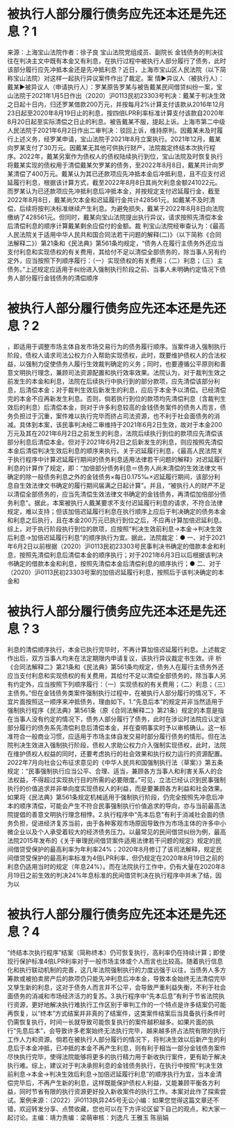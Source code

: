 # 被执行人部分履行债务应先还本还是先还息？1

来源：上海宝山法院作者：徐子良 宝山法院党组成员、副院长 金钱债务的判决往往在判决主文中既有本金又有利息，在执行过程中被执行人部分履行了债务，此时该部分履行应先冲抵本金还是先冲抵利息？近日，上海市宝山区人民法院（以下简称宝山法院）对这样一起执行异议案件作出了裁定。案 情▶异议人（被执行人）：戴某▶被异议人（申请执行人）：罗某原告罗某与被告戴某民间借贷纠纷一案，宝山法院于2021年1月5日作出（2020）沪0113民初23303号判决：戴某于判决生效之日起十日内，归还罗某借款200万元，并按每月2%计算支付该款从2016年12月23日起至2020年8月19日止的利息，按四倍LPR利率标准计算支付该款自2020年8月20日起至实际清偿之日止的利息。被告戴某不服，提起上诉。上海市第二中级人民法院于2021年6月2日作出二审判决：驳回上诉，维持原判。因戴某未及时履行上述义务，经罗某申请，宝山法院于2021年8月立案执行。2021年12月，戴某向罗某支付了30万元。因戴某无其他可供执行财产，法院裁定终结本次执行程序。2022年，戴某另案作为债权人的债权陆续执行到位，宝山法院及时恢复执行将戴某实现的债权用于清偿戴某欠罗某的债务，至2022年8月8日，戴某共计向罗某清偿了400万元。戴某认为其已还款项应先冲抵本金后冲抵利息，且不应支付迟延履行利息，根据该计算方式，截至2022年8月8日其尚欠利息金额241022元。而罗某认为已还款项应先冲抵利息后冲抵本金，并按规定支付迟延履行金，截至2022年8月8日，戴某尚欠本金和迟延履行金共计428561元，如戴某不及时清偿，后续将按判决标准继续产生利息。为避免损失，戴某于2022年8月8日向法院缴纳了428561元。但同时，戴某向宝山法院提出执行异议，请求按照先清偿本金后清偿利息的顺序计算戴某剩余应偿付的金额。裁 判宝山法院经审查认为：《最高人民法院关于适用中华人民共和国合同法若干问题的解释(二)》（以下简称《合同法解释二》）第21条和《民法典》第561条均规定，“债务人在履行主债务外还应当支付利息和实现债权的有关费用，其给付不足以清偿全部债务的，除当事人另有约定外，应当按照下列顺序履行：（一）实现债权的有关费用；（二）利息；（三）主债务。”上述规定应适用于纠纷进入强制执行阶段之前、当事人未明确约定情况下债务人部分履行金钱债务的清偿顺序

# 被执行人部分履行债务应先还本还是先还息？2

，即适用于调整市场主体自发市场交易行为的债务履行顺序。当案件进入强制执行阶段，债权人请求司法公权力介入帮助实现债权，此时，既要维护债权人的合法权益，以强制力促使债务人履行生效裁判确定的义务；同时，也要遵循公平原则和善意文明执行理念，兼顾司法资源配置和执行效率效果。法院认为，对于裁判生效之前发生的本金和利息，法院在后续执行中执行到的部分款项，应先清偿该部分利息，后清偿本金；对于裁判生效后新发生的利息，应后于本金予以清偿。已经清偿完的本金不应再新发生利息。否则，倘若执行到位的款项均先清偿利息（含裁判生效后的利息）后清偿本金，则对于许多利息较高的金钱债务案件的债务人而言，债务负担过于沉重，案件难以执行完毕而挤占司法资源，也不利于社会面债务的消减。具体到本案，该民事判决经二审维持于2021年6月2日生效，故对于本金200万元及其在2021年6月2日之前发生的利息，法院后续执行到位的款项应先清偿该部分利息后清偿本金。但对于2021年6月2日之后新发生的利息，则应按照先清偿本金后清偿判决生效后利息的顺序来执行。关于迟延履行利息，《最高人民法院关于执行程序中计算迟延履行期间的债务利息适用法律若干问题的解释》对迟延履行利息的计算作了规定，即：“加倍部分债务利息＝债务人尚未清偿的生效法律文书确定的除一般债务利息之外的金钱债务×每日0.175‰×迟延履行期间，该部分利息自生效法律文书确定的履行期间届满之日起计算”。并且，“被执行人的财产不足以清偿全部债务的，应当先清偿生效法律文书确定的金钱债务，再清偿加倍部分债务利息”。据此，本案被执行人戴某要求不支付迟延履行利息的请求，不符合法律规定，难以支持；但该加倍迟延履行利息在执行顺序上应后于判决确定的债务本金和利息之后执行，且在本金200万元已执行到位之后，不应再计算加倍迟延利息。综上，对于执行阶段执行到位的款项，应按照“判决生效前利息→本金→判决生效后利息→加倍迟延履行利息”的顺序执行为宜。据此，法院裁定：● 一、对于2021年6月2日以前根据（2020）沪0113民初23303号民事判决书确定的借款本金和利息，按照先清偿利息后清偿本金的顺序执行；对于2021年6月3日以后根据该判决书确定的借款本金和利息，按照先清偿本金后清偿利息的顺序执行；●  二、对于（2020）沪0113民初23303号案的加倍迟延履行利息，按照后于该判决确定的本金和

# 被执行人部分履行债务应先还本还是先还息？3

利息的清偿顺序执行，本金已执行完毕时，不再计算加倍迟延履行利息。上述裁定作出后，双方当事人均未在法定期限内申请复议，该执行异议裁定书生效。评 析《合同法解释二》第21条和《民法典》第561条均规定，债务人在履行主债务外还应当支付利息和实现债权的有关费用，其给付不足以清偿全部债务的，除当事人另有约定外，应当按照下列顺序履行：（一）实现债权的有关费用；（二）利息；（三）主债务。”但在金钱债务类案件强制执行过程中，在被执行人部分履行的情况下，不宜片面按照这一顺序来冲抵债务，理由如下。1.“先息后本”的规定并非当然适用于强制执行程序《民法典》第561条（原《合同法解释二》第21条）规定的本意是指在当事人没有约定的情况下，债务人部分履行了债务，此时在涉讼时法院应认定该部分履行的债务系先清偿利息后清偿本金，并在查明事实时予以审核确认。这一标准符合一般商业习惯，应适用于市场主体自发交易时部分履行债务的情形。但在法院判决生效进入强制执行阶段，债权人求助公权力介入强制实现债权，此时，法院在维护债权人权益的同时，还要考虑执行的社会效果和执行权力运行的资源配置。2022年7月向社会公布征求意见的《中华人民共和国强制执行法（草案）》第五条规定：“民事强制执行应当公平、合理、适当，兼顾各方当事人和利害关系人的合法权益，不得超过实现执行目的所需的必要限度。”可见，立法已经认识到民事强制执行的价值追求并非单向度实现债权人的利益，而是要兼顾各方利益和社会效果。如果将《民法典》第561条规定机械适用于强制执行阶段，仍完全按照先冲息后冲本的顺序清偿，可能会产生不符合民事强制执行价值追求的导向，亦与当前最高法院提倡的善意文明执行理念相悖。2.执行程序中“先本后息”有利于消减社会面的债务负担，促进经济复苏当前，由于各种客观市场原因导致作为市场主体的许多中小微企业以及个人承受着较大的经济债务压力。以最常见的民间借贷纠纷为例，最高法院2015年发布的《关于审理民间借贷案件适用法律若干问题的规定》规定的民间借贷受保护的最高利率为年利率24%；2020年8月修订了该司法解释，规定民间借贷受保护的最高利率标准为4倍LPR利率，但仍规定在2020年8月19日之前的利息仍适用当时的规定（年息24%）。而在法院执行工作中，仍有大量在2020年8月19日之前生效的判决24%年息标准的民间借贷判决在执行程序中并未了结，因为以

# 被执行人部分履行债务应先还本还是先还息？4

“终结本次执行程序”结案（简称终本）仍可恢复执行，高利率仍在持续计算；即使现行保护标准4倍LPR利率对于一般市场主体或个人而言也比较高。随着执行信息化和执行联动机制的完善，这几年法院强制执行的力度远强于以往，当债务人多方筹款或被拍卖房产后的款项仍只能先冲利息后冲本金，导致本金始终无法清偿完毕又孳生新的利息，这对于债务人而言并不公平，会导致严重利益失衡，不利于社会面债务的消减和市场经济活力的复苏。3.执行程序中“先本后息”有利于节省法院执行资源，更好地解决执行难执行工作区别于审判工作的一个特点是许多结案仍可能再恢复，以“终本”方式结案并非真的了结案件，这类案件结案后当具备执行条件时仍需恢复执行，时间一长就导致可能恢复执行的案件越积越多。如果片面的执行“先息后本”，会导致许多老案始终无法执行完毕，越来越多挤占法院有限的执行工作人力和资源。倘若在被执行人部分履行的情况下，将判决生效以后新产生的利息后于本金冲抵，已冲抵的本金不再产生利息，则有利于相当一部分金钱债务案件尽快执行完毕，使得法院能够将更多的执行精力用于新收执行案件，更有助于解决执行难。综上，建议对于判决承担利息的金钱债务执行，在执行中按照“判决生效前利息→本金→判决生效后利息→加倍迟延履行利息”的顺序执行为宜，当本金清偿完毕后，不再产生新的利息，这样既能保护债权人利益，又能兼顾平衡各方利益，同时节省有限的执行资源更好投入新收案件的执行工作。本案对此作了探索尝试。案例来源：（2022）沪0113执异245号无讼小编：如果您觉得这篇文章还不错，欢迎转发分享、点赞收藏，您也可以在下方评论区留下自己的观点，和大家一起讨论。主编：靖力责编：梁萌审核：刘逸凡 王雅玉 陈丽娟

